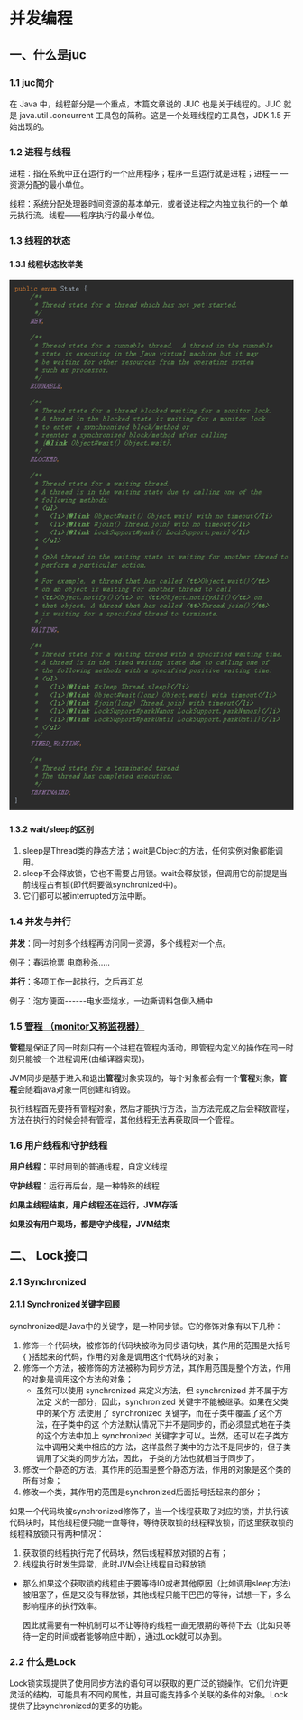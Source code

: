 # 并发编程

## 一、什么是juc

### 1.1 juc简介

在 Java 中，线程部分是一个重点，本篇文章说的 JUC 也是关于线程的。JUC 就是 java.util .concurrent 工具包的简称。这是一个处理线程的工具包，JDK  1.5 开始出现的。

### 1.2 进程与线程

进程：指在系统中正在运行的一个应用程序；程序一旦运行就是进程；进程— —资源分配的最小单位。 

线程：系统分配处理器时间资源的基本单元，或者说进程之内独立执行的一个 单元执行流。线程——程序执行的最小单位。

### 1.3 线程的状态

#### 1.3.1 线程状态枚举类

![image-20210713165155139](并发编程.assets/image-20210713165155139.png)

#### 1.3.2  wait/sleep的区别

1. sleep是Thread类的静态方法；wait是Object的方法，任何实例对象都能调用。
2. sleep不会释放锁，它也不需要占用锁。wait会释放锁，但调用它的前提是当前线程占有锁(即代码要做synchronized中)。
3. 它们都可以被interrupted方法中断。

### 1.4 并发与并行

**并发**：同一时刻多个线程再访问同一资源，多个线程对一个点。

例子：春运抢票 电商秒杀.....

**并行**：多项工作一起执行，之后再汇总

例子：泡方便面------电水壶烧水，一边撕调料包倒入桶中

### 1.5 [管程 （monitor又称监视器）](/Java学习/juc并发编程/拓展/管程.md)

**管程**是保证了同一时刻只有一个进程在管程内活动，即管程内定义的操作在同一时刻只能被一个进程调用(由编译器实现)。



JVM同步是基于进入和退出**管程**对象实现的，每个对象都会有一个**管程**对象，**管程**会随着java对象一同创建和销毁。



执行线程首先要持有管程对象，然后才能执行方法，当方法完成之后会释放管程，方法在执行的时候会持有管程，其他线程无法再获取同一个管程。

### 1.6 用户线程和守护线程

**用户线程**：平时用到的普通线程，自定义线程

**守护线程**：运行再后台，是一种特殊的线程

**如果主线程结束，用户线程还在运行，JVM存活**

**如果没有用户现场，都是守护线程，JVM结束**

## 二、 Lock接口

### 2.1 Synchronized

#### 2.1.1 Synchronized关键字回顾

synchronized是Java中的关键字，是一种同步锁。它的修饰对象有以下几种：

1. 修饰一个代码块，被修饰的代码块被称为同步语句块，其作用的范围是大括号{ }括起来的代码，作用的对象是调用这个代码块的对象；
2. 修饰一个方法，被修饰的方法被称为同步方法，其作用范围是整个方法，作用的对象是调用这个方法的对象；
   * 虽然可以使用 synchronized 来定义方法，但 synchronized 并不属于方法定 义的一部分，因此，synchronized 关键字不能被继承。如果在父类中的某个方 法使用了 synchronized 关键字，而在子类中覆盖了这个方法，在子类中的这 个方法默认情况下并不是同步的，而必须显式地在子类的这个方法中加上 synchronized 关键字才可以。当然，还可以在子类方法中调用父类中相应的方 法，这样虽然子类中的方法不是同步的，但子类调用了父类的同步方法，因此， 子类的方法也就相当于同步了。
3. 修改一个静态的方法，其作用的范围是整个静态方法，作用的对象是这个类的所有对象；
4. 修改一个类，其作用的范围是synchronized后面括号括起来的部分；

如果一个代码块被synchronized修饰了，当一个线程获取了对应的锁，并执行该代码块时，其他线程便只能一直等待，等待获取锁的线程释放锁，而这里获取锁的线程释放锁只有两种情况：

1. 获取锁的线程执行完了代码块，然后线程释放对锁的占有；
2. 线程执行时发生异常，此时JVM会让线程自动释放锁

* 那么如果这个获取锁的线程由于要等待IO或者其他原因（比如调用sleep方法）被阻塞了，但是又没有释放锁，其他线程只能干巴巴的等待，试想一下，多么影响程序的执行效率。

  因此就需要有一种机制可以不让等待的线程一直无限期的等待下去（比如只等待一定的时间或者能够响应中断），通过Lock就可以办到。

### 2.2 什么是Lock

Lock锁实现提供了使用同步方法的语句可以获取的更广泛的锁操作。它们允许更灵活的结构，可能具有不同的属性，并且可能支持多个关联的条件的对象。Lock提供了比synchronized的更多的功能。







